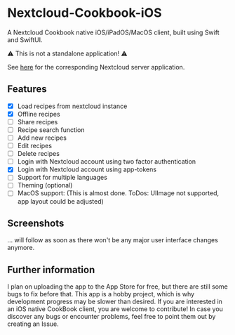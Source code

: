 # Nextcloud-Cookbook-iOS

A Nextcloud Cookbook native iOS/iPadOS/MacOS client, built using Swift and SwiftUI.

:warning: This is not a standalone application! :warning:

See [here](https://github.com/nextcloud/cookbook) for the corresponding Nextcloud server application.

## Features

- [x] Load recipes from nextcloud instance
- [x] Offline recipes
- [ ] Share recipes
- [ ] Recipe search function
- [ ] Add new recipes
- [ ] Edit recipes
- [ ] Delete recipes
- [ ] Login with Nextcloud account using two factor authentication
- [x] Login with Nextcloud account using app-tokens
- [ ] Support for multiple languages
- [ ] Theming (optional)
- [ ] MacOS support: (This is almost done. ToDos: UIImage not supported, app layout could be adjusted)

## Screenshots

... will follow as soon as there won't be any major user interface changes anymore.

## Further information

I plan on uploading the app to the App Store for free, but there are still some bugs to fix before that. This app is a hobby project, which is why development progress may be slower than desired. If you are interested in an iOS native CookBook client, you are welcome to contribute! In case you discover any bugs or encounter problems, feel free to point them out by creating an Issue.
